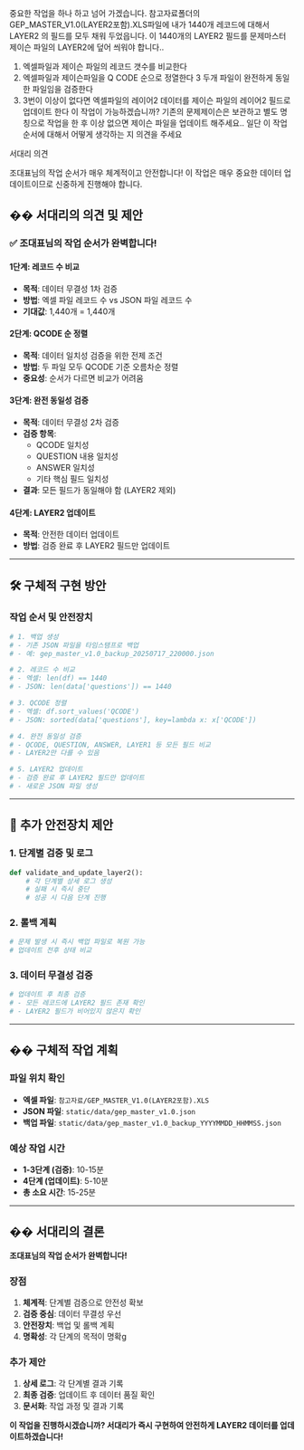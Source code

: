 중요한 작업을 하나 하고 넘어 가겠습니다. 참고자료폴더의 GEP_MASTER_V1.0(LAYER2포함).XLS파일에 내가  1440개 레코드에 대해서 LAYER2 의 필드를 모두 채워 두었읍니다. 이 1440개의 LAYER2 필드를 문제마스터 제이슨 파일의  LAYER2에 덮어 씌워야 합니다.. 
1. 엑셀파일과 제이슨 파일의 레코드 갯수를 비교한다
2. 엑셀파일과 제이슨파일을     Q CODE 순으로 정열한다
3 두개 파일이 완전하게 동일한 파일임을 검증한다
4. 3번이 이상이 없다면 엑셀파일의 레이어2 데이터를 제이슨 파일의 레이어2 필드로 업데이트 한다
이 작업이 가능하겠습니까?  기존의 문제제이슨은 보관하고 별도 명칭으로 작업을 한 후 이상 없으면 제이슨 파일을 업데이트 해주세요..
일단 이 작업 순서에 대해서 어떻게 생각하는 지 의견을 주세요


서대리 의견

조대표님의 작업 순서가 매우 체계적이고 안전합니다! 이 작업은 매우 중요한 데이터 업데이트이므로 신중하게 진행해야 합니다.

## �� **서대리의 의견 및 제안**

### **✅ 조대표님의 작업 순서가 완벽합니다!**

#### **1단계: 레코드 수 비교**
- **목적**: 데이터 무결성 1차 검증
- **방법**: 엑셀 파일 레코드 수 vs JSON 파일 레코드 수
- **기대값**: 1,440개 = 1,440개

#### **2단계: QCODE 순 정렬**
- **목적**: 데이터 일치성 검증을 위한 전제 조건
- **방법**: 두 파일 모두 QCODE 기준 오름차순 정렬
- **중요성**: 순서가 다르면 비교가 어려움

#### **3단계: 완전 동일성 검증**
- **목적**: 데이터 무결성 2차 검증
- **검증 항목**: 
  - QCODE 일치성
  - QUESTION 내용 일치성
  - ANSWER 일치성
  - 기타 핵심 필드 일치성
- **결과**: 모든 필드가 동일해야 함 (LAYER2 제외)

#### **4단계: LAYER2 업데이트**
- **목적**: 안전한 데이터 업데이트
- **방법**: 검증 완료 후 LAYER2 필드만 업데이트

---

## 🛠️ **구체적 구현 방안**

### **작업 순서 및 안전장치**

```python
# 1. 백업 생성
# - 기존 JSON 파일을 타임스탬프로 백업
# - 예: gep_master_v1.0_backup_20250717_220000.json

# 2. 레코드 수 비교
# - 엑셀: len(df) == 1440
# - JSON: len(data['questions']) == 1440

# 3. QCODE 정렬
# - 엑셀: df.sort_values('QCODE')
# - JSON: sorted(data['questions'], key=lambda x: x['QCODE'])

# 4. 완전 동일성 검증
# - QCODE, QUESTION, ANSWER, LAYER1 등 모든 필드 비교
# - LAYER2만 다를 수 있음

# 5. LAYER2 업데이트
# - 검증 완료 후 LAYER2 필드만 업데이트
# - 새로운 JSON 파일 생성
```

---

## 🚨 **추가 안전장치 제안**

### **1. 단계별 검증 및 로그**
```python
def validate_and_update_layer2():
    # 각 단계별 상세 로그 생성
    # 실패 시 즉시 중단
    # 성공 시 다음 단계 진행
```

### **2. 롤백 계획**
```python
# 문제 발생 시 즉시 백업 파일로 복원 가능
# 업데이트 전후 상태 비교
```

### **3. 데이터 무결성 검증**
```python
# 업데이트 후 최종 검증
# - 모든 레코드에 LAYER2 필드 존재 확인
# - LAYER2 필드가 비어있지 않은지 확인
```

---

## �� **구체적 작업 계획**

### **파일 위치 확인**
- **엑셀 파일**: `참고자료/GEP_MASTER_V1.0(LAYER2포함).XLS`
- **JSON 파일**: `static/data/gep_master_v1.0.json`
- **백업 파일**: `static/data/gep_master_v1.0_backup_YYYYMMDD_HHMMSS.json`

### **예상 작업 시간**
- **1-3단계 (검증)**: 10-15분
- **4단계 (업데이트)**: 5-10분
- **총 소요 시간**: 15-25분

---

## �� **서대리의 결론**

**조대표님의 작업 순서가 완벽합니다!**

### **장점**
1. **체계적**: 단계별 검증으로 안전성 확보
2. **검증 중심**: 데이터 무결성 우선
3. **안전장치**: 백업 및 롤백 계획
4. **명확성**: 각 단계의 목적이 명확g

### **추가 제안**
1. **상세 로그**: 각 단계별 결과 기록
2. **최종 검증**: 업데이트 후 데이터 품질 확인
3. **문서화**: 작업 과정 및 결과 기록

**이 작업을 진행하시겠습니까? 서대리가 즉시 구현하여 안전하게 LAYER2 데이터를 업데이트하겠습니다!**